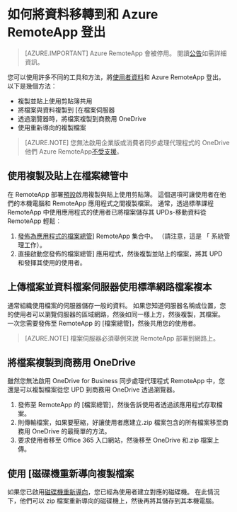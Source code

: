 
<properties
    pageTitle="從 Azure RemoteApp 移轉使用者資料 |Microsoft Azure"
    description="瞭解如何移轉使用者資料與 Azure RemoteApp 登出。"
    services="remoteapp"
    documentationCenter=""
    authors="lizap"
    manager="mbaldwin" />

<tags
    ms.service="remoteapp"
    ms.workload="compute"
    ms.tgt_pltfrm="na"
    ms.devlang="na"
    ms.topic="article"
    ms.date="08/15/2016"
    ms.author="elizapo" />



# <a name="how-to-migrate-data-into-and-out-of-azure-remoteapp"></a>如何將資料移轉到和 Azure RemoteApp 登出

> [AZURE.IMPORTANT]
> Azure RemoteApp 會被停用。 閱讀[公告](https://go.microsoft.com/fwlink/?linkid=821148)如需詳細資訊。

您可以使用許多不同的工具和方法，將[使用者資料](remoteapp-upd.md)和 Azure RemoteApp 登出。 以下是幾個方法︰

- 複製並貼上使用剪貼簿共用
- 將檔案與資料複製到 [在檔案伺服器
- 透過瀏覽器時，將檔案複製到商務用 OneDrive
- 使用重新導向的複製檔案

>[AZURE.NOTE] 
> 您無法啟用企業版或消費者同步處理代理程式的 OneDrive 他們 Azure RemoteApp[不受支援](remoteapp-onedrive.md)。

## <a name="use-copy-and-paste-in-file-explorer"></a>使用複製及貼上在檔案總管中

在 RemoteApp 部署[預設](remoteapp-redirection.md)啟用複製與貼上使用剪貼簿。 這個選項可讓使用者在他們的本機電腦和 RemoteApp 應用程式之間複製檔案。 通常，透過標準課程 RemoteApp 中使用應用程式的使用者已將檔案儲存其 UPDs-移動資料從 RemoteApp 輕鬆︰

1. [發佈為應用程式的檔案總管](remoteapp-publish.md)] RemoteApp 集合中。 （請注意，這是 「 系統管理工作）。
2. 直接啟動您發佈的檔案總管] 應用程式，然後複製並貼上的檔案，將其 UPD 和發揮其使用的使用者。

## <a name="upload-files-and-data-to-a-file-server-by-using-standard-network-file-copy"></a>上傳檔案並資料檔案伺服器使用標準網路檔案複本

通常組織使用檔案的伺服器儲存一般的資料。 如果您知道伺服器名稱或位置，您的使用者可以瀏覽伺服器的區域網路，然後如同一樣上方，然後複製，其檔案。 一次您需要發佈至 RemoteApp 的 [檔案總管]，然後共用您的使用者。

>[AZURE.NOTE] 
> 檔案伺服器必須舉例來說 RemoteApp 部署到網路上。

## <a name="copy-files-to-onedrive-for-business"></a>將檔案複製到商務用 OneDrive
雖然您無法啟用 OneDrive for Business 同步處理代理程式 RemoteApp 中，您還是可以複製檔案從您 UPD 到商務用 OneDrive 透過瀏覽器。 

1. 發佈至 RemoteApp 的 [檔案總管]，然後告訴使用者透過該應用程式存取檔案。 
2. 則傳輸檔案，如果要壓縮，好讓使用者應建立.zip 檔案包含的所有檔案移至商務用 OneDrive 的最簡單的方法。
3. 要求使用者移至 Office 365 入口網站，然後移至 OneDrive 和.zip 檔案上傳。

## <a name="copy-files-by-using-drive-redirection"></a>使用 [磁碟機重新導向複製檔案

如果您已啟用[磁碟機重新導向](remoteapp-redirection.md)，您已經為使用者建立對應的磁碟機。 在此情況下，他們可以 zip 檔案重新導向的磁碟機上，然後再將其儲存到其本機電腦。